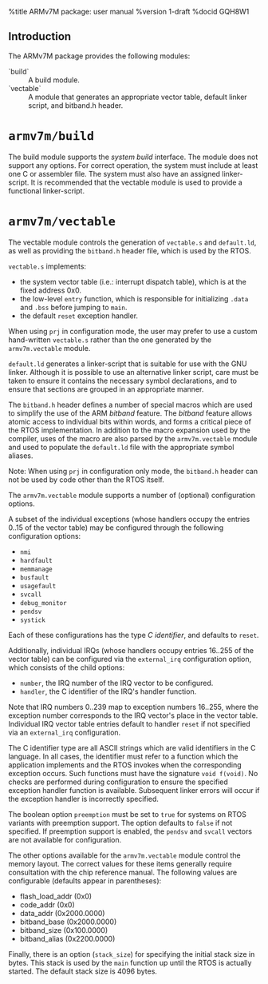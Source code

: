 <!---
eChronos Real-Time Operating System
Copyright (C) 2015  National ICT Australia Limited (NICTA), ABN 62 102 206 173.

This program is free software: you can redistribute it and/or modify
it under the terms of the GNU Affero General Public License as published by
the Free Software Foundation, version 3, provided that no right, title
or interest in or to any trade mark, service mark, logo or trade name
of NICTA or its licensors is granted.

This program is distributed in the hope that it will be useful,
but WITHOUT ANY WARRANTY; without even the implied warranty of
MERCHANTABILITY or FITNESS FOR A PARTICULAR PURPOSE.  See the
GNU Affero General Public License for more details.

You should have received a copy of the GNU Affero General Public License
along with this program.  If not, see <http://www.gnu.org/licenses/>.

@TAG(NICTA_DOC_AGPL)
  -->

%title ARMv7M package: user manual
%version 1-draft
%docid GQH8W1

Introduction
-------------

The ARMv7M package provides the following modules:

<dl>
  <dt>`build`</dt>
  <dd>A build module.</dd>

  <dt>`vectable`</dt>
  <dd>A module that generates an appropriate vector table, default linker script, and bitband.h header.</dd>
</dl>


`armv7m/build`
==============

The build module supports the *system build* interface.
The module does not support any options.
For correct operation, the system must include at least one C or assembler file.
The system must also have an assigned linker-script.
It is recommended that the vectable module is used to provide a functional linker-script.

`armv7m/vectable`
==============

The vectable module controls the generation of `vectable.s` and `default.ld`, as well as providing the `bitband.h` header file, which is used by the RTOS.

`vectable.s` implements:

* the system vector table (i.e.: interrupt dispatch table), which is at the fixed address 0x0.
* the low-level `entry` function, which is responsible for initializing `.data` and `.bss` before jumping to `main`.
* the default `reset` exception handler.

When using `prj` in configuration mode, the user may prefer to use a custom hand-written `vectable.s` rather than the one generated by the `armv7m.vectable` module.

`default.ld` generates a linker-script that is suitable for use with the GNU linker.
Although it is possible to use an alternative linker script, care must be taken to ensure it contains the necessary symbol declarations, and to ensure that sections are grouped in an appropriate manner.

The `bitband.h` header defines a number of special macros which are used to simplify the use of the ARM *bitband* feature.
The *bitband* feature allows atomic access to individual bits within words, and forms a critical piece of the RTOS implementation.
In addition to the macro expansion used by the compiler, uses of the macro are also parsed by the `armv7m.vectable` module and used to populate the `default.ld` file with the appropriate symbol aliases.

Note: When using `prj` in configuration only mode, the `bitband.h` header can not be used by code other than the RTOS itself.

The `armv7m.vectable` module supports a number of (optional) configuration options.

A subset of the individual exceptions (whose handlers occupy the entries 0..15 of the vector table) may be configured through the following configuration options:

* `nmi`
* `hardfault`
* `memmanage`
* `busfault`
* `usagefault`
* `svcall`
* `debug_monitor`
* `pendsv`
* `systick`

Each of these configurations has the type *C identifier*, and defaults to `reset`.

Additionally, individual IRQs (whose handlers occupy entries 16..255 of the vector table) can be configured via the `external_irq` configuration option, which consists of the child options:

* `number`, the IRQ number of the IRQ vector to be configured.
* `handler`, the C identifier of the IRQ's handler function.

Note that IRQ numbers 0..239 map to exception numbers 16..255, where the exception number corresponds to the IRQ vector's place in the vector table.
Individual IRQ vector table entries default to handler `reset` if not specified via an `external_irq` configuration.

The C identifier type are all ASCII strings which are valid identifiers in the C language.
In all cases, the identifier must refer to a function which the application implements and the RTOS invokes when the corresponding exception occurs.
Such functions must have the signature `void f(void)`.
No checks are performed during configuration to ensure the specified exception handler function is available.
Subsequent linker errors will occur if the exception handler is incorrectly specified.

The boolean option `preemption` must be set to `true` for systems on RTOS variants with preemption support.
The option defaults to `false` if not specified.
If preemption support is enabled, the `pendsv` and `svcall` vectors are not available for configuration.

The other options available for the `armv7m.vectable` module control the memory layout.
The correct values for these items generally require consultation with the chip reference manual.
The following values are configurable (defaults appear in parentheses):

* flash_load_addr (0x0)
* code_addr (0x0)
* data_addr (0x2000.0000)
* bitband_base (0x2000.0000)
* bitband_size (0x100.0000)
* bitband_alias (0x2200.0000)

Finally, there is an option (`stack_size`) for specifying the initial stack size in bytes.
This stack is used by the `main` function up until the RTOS is actually started.
The default stack size is 4096 bytes.
